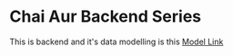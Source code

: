 # Chai Aur Backend Series

This is backend and it's data modelling is this 
[Model Link](https://app.eraser.io/workspace/YtPqZ1VogxGy1jzIDkzj)